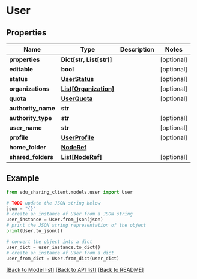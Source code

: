 # User


## Properties

Name | Type | Description | Notes
------------ | ------------- | ------------- | -------------
**properties** | **Dict[str, List[str]]** |  | [optional] 
**editable** | **bool** |  | [optional] 
**status** | [**UserStatus**](UserStatus.md) |  | [optional] 
**organizations** | [**List[Organization]**](Organization.md) |  | [optional] 
**quota** | [**UserQuota**](UserQuota.md) |  | [optional] 
**authority_name** | **str** |  | 
**authority_type** | **str** |  | [optional] 
**user_name** | **str** |  | [optional] 
**profile** | [**UserProfile**](UserProfile.md) |  | [optional] 
**home_folder** | [**NodeRef**](NodeRef.md) |  | 
**shared_folders** | [**List[NodeRef]**](NodeRef.md) |  | [optional] 

## Example

```python
from edu_sharing_client.models.user import User

# TODO update the JSON string below
json = "{}"
# create an instance of User from a JSON string
user_instance = User.from_json(json)
# print the JSON string representation of the object
print(User.to_json())

# convert the object into a dict
user_dict = user_instance.to_dict()
# create an instance of User from a dict
user_from_dict = User.from_dict(user_dict)
```
[[Back to Model list]](../README.md#documentation-for-models) [[Back to API list]](../README.md#documentation-for-api-endpoints) [[Back to README]](../README.md)


